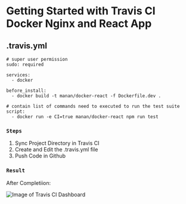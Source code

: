# Getting Started with Travis CI Docker Nginx and React App

## .travis.yml
```
# super user permission
sudo: required

services:
  - docker

before_install:
  - docker build -t manan/docker-react -f Dockerfile.dev .

# contain list of commands need to executed to run the test suite
script:
  - docker run -e CI=true manan/docker-react npm run test
```
### `Steps`

1. Sync Project Directory in Travis CI
2. Create and Edit the .travis.yml file
3. Push Code in Github

### `Result`

After Completiion:

![Image of Travis CI Dashboard](https://github.com/Manan-Chakma/react-docker-nginx/tree/master/public/travisci.png)